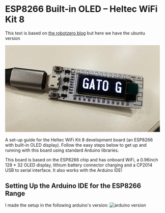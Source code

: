 # ESP8266 Built-in OLED – Heltec WiFi Kit 8

This text is based on [the robotzero blog](https://robotzero.one/heltec-wifi-kit-8/) but here we have the ubuntu version

![heltec device](https://github.com/pastaCLS/heltec/blob/master/images/heltec-device.jpg?raw=true)

A  set-up guide for the Heltec WiFi Kit 8 development board (an ESP8266 with built-in OLED display).
Follow the easy steps below to get up and running with this board using standard Arduino libraries.

This board is based on the ESP8266 chip and has onboard WiFi,  a 0.96inch 128 * 32 OLED display, lithium battery connector charging and a CP2014 USB to serial interface. It also works with the Arduino IDE!

## Setting Up the Arduino IDE for the ESP8266 Range

I made the setup in the following arduino's version:
![arduino version](https://github.com/pastaCLS/heltec/blob/master/images/arduino-version.jpg?raw=true)


